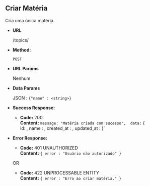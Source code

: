 **Criar Matéria**
----

Cria uma única matéria.

* **URL**

    /topics/

* **Method:**

    `POST`
  
*  **URL Params**

    Nenhum

* **Data Params**
   
    JSON : `{"name" : <string>}`  

* **Success Response:**

  * **Code:** 200 <br />
    **Content:** `
    message: "Matéria criada com sucesso", 
    data: `
    {  
        id: <integer>, 
        name : <string> , 
        created_at : <timestamp>,
        updated_at : <timestamp>
    }`  
 
* **Error Response:**

  * **Code:** 401 UNAUTHORIZED <br />
    **Content:** `{ error : "Usuário não autorizado" }`

  OR

  * **Code:** 422 UNPROCESSABLE ENTITY <br />
    **Content:** `{ error : "Erro ao criar matéria." }`



